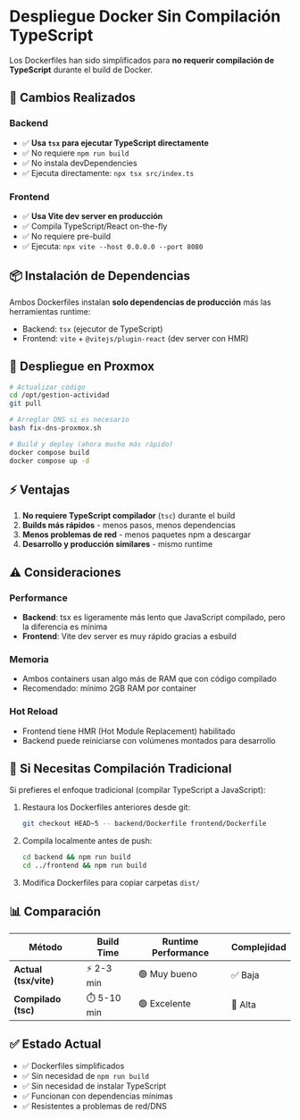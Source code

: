 # Despliegue Docker Sin Compilación TypeScript

Los Dockerfiles han sido simplificados para **no requerir compilación de TypeScript** durante el build de Docker.

## 🔄 Cambios Realizados

### Backend
- ✅ **Usa `tsx` para ejecutar TypeScript directamente**
- ✅ No requiere `npm run build`
- ✅ No instala devDependencies
- ✅ Ejecuta directamente: `npx tsx src/index.ts`

### Frontend
- ✅ **Usa Vite dev server en producción**
- ✅ Compila TypeScript/React on-the-fly
- ✅ No requiere pre-build
- ✅ Ejecuta: `npx vite --host 0.0.0.0 --port 8080`

## 📦 Instalación de Dependencias

Ambos Dockerfiles instalan **solo dependencias de producción** más las herramientas runtime:
- Backend: `tsx` (ejecutor de TypeScript)
- Frontend: `vite` + `@vitejs/plugin-react` (dev server con HMR)

## 🚀 Despliegue en Proxmox

```bash
# Actualizar código
cd /opt/gestion-actividad
git pull

# Arreglar DNS si es necesario
bash fix-dns-proxmox.sh

# Build y deploy (ahora mucho más rápido)
docker compose build
docker compose up -d
```

## ⚡ Ventajas

1. **No requiere TypeScript compilador** (`tsc`) durante el build
2. **Builds más rápidos** - menos pasos, menos dependencias
3. **Menos problemas de red** - menos paquetes npm a descargar
4. **Desarrollo y producción similares** - mismo runtime

## ⚠️ Consideraciones

### Performance
- **Backend**: tsx es ligeramente más lento que JavaScript compilado, pero la diferencia es mínima
- **Frontend**: Vite dev server es muy rápido gracias a esbuild

### Memoria
- Ambos containers usan algo más de RAM que con código compilado
- Recomendado: mínimo 2GB RAM por container

### Hot Reload
- Frontend tiene HMR (Hot Module Replacement) habilitado
- Backend puede reiniciarse con volúmenes montados para desarrollo

## 🔧 Si Necesitas Compilación Tradicional

Si prefieres el enfoque tradicional (compilar TypeScript a JavaScript):

1. Restaura los Dockerfiles anteriores desde git:
   ```bash
   git checkout HEAD~5 -- backend/Dockerfile frontend/Dockerfile
   ```

2. Compila localmente antes de push:
   ```bash
   cd backend && npm run build
   cd ../frontend && npm run build
   ```

3. Modifica Dockerfiles para copiar carpetas `dist/`

## 📊 Comparación

| Método | Build Time | Runtime Performance | Complejidad |
|--------|------------|---------------------|-------------|
| **Actual (tsx/vite)** | ⚡ 2-3 min | 🟢 Muy bueno | ✅ Baja |
| **Compilado (tsc)** | ⏱️ 5-10 min | 🟢 Excelente | 🔴 Alta |

## ✅ Estado Actual

- ✅ Dockerfiles simplificados
- ✅ Sin necesidad de `npm run build`
- ✅ Sin necesidad de instalar TypeScript
- ✅ Funcionan con dependencias mínimas
- ✅ Resistentes a problemas de red/DNS
